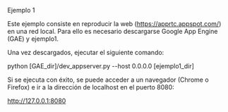 Ejemplo 1

Este ejemplo consiste en reproducir la web (https://apprtc.appspot.com/) en una red local. Para ello es necesario descargarse Google App Engine (GAE) y ejemplo1.

Una vez descargados, ejecutar el siguiente comando:

python [GAE_dir]/dev_appserver.py --host 0.0.0.0 [ejemplo1_dir]

Si se ejecuta con éxito, se puede acceder a un navegador (Chrome o Firefox) e ir a la dirección de localhost en el puerto 8080:

http://127.0.0.1:8080



